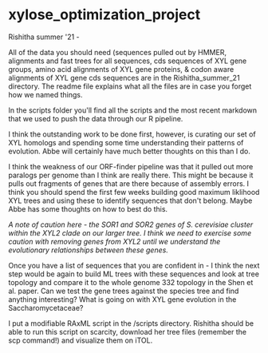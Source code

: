 # xylose_optimization_project

Rishitha summer '21 - 

All of the data you should need (sequences pulled out by HMMER, alignments and fast trees for all sequences, cds sequences of XYL gene groups, amino acid alignments of XYL gene proteins, & codon aware alignments of XYL gene cds sequences are in the Rishitha_summer_21 directory. The readme file explains what all the files are in case you forget how we named things. 

In the scripts folder you'll find all the scripts and the most recent markdown that we used to push the data through our R pipeline. 

I think the outstanding work to be done first, however, is curating our set of XYL homologs and spending some time understanding their patterns of evolution. Abbe will certainly have much better thoughts on this than I do. 

I think the weakness of our ORF-finder pipeline was that it pulled out more paralogs per genome than I think are really there. This might be because it pulls out fragments of genes that are there because of assembly errors. I think you should spend the first few weeks building good maximum liklihood XYL trees and using these to identify sequences that don't belong. Maybe Abbe has some thoughts on how to best do this. 

*A note of caution here - the SOR1 and SOR2 genes of S. cerevisiae cluster within the XYL2 clade on our larger tree. I think we need to exercise some caution with removing genes from XYL2 until we understand the evolutionary relationships between these genes.*

Once you have a list of sequences that you are confident in - I think the next step would be again to build ML trees with these sequences and look at tree topology and compare it to the whole genome 332 topology in the Shen et al. paper. Can we test the gene trees against the species tree and find anything interesting? What is going on with XYL gene evolution in the Saccharomycetaceae?

I put a modifiable RAxML script in the /scripts directory. Rishitha should be able to run this script on scarcity, download her tree files (remember the scp command!) and visualize them on iTOL. 
